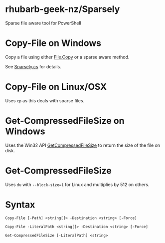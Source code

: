 # rhubarb-geek-nz/Sparsely
Sparse file aware tool for PowerShell

# Copy-File on Windows

Copy a file using either [File.Copy](https://learn.microsoft.com/en-us/dotnet/api/system.io.file.copy?view=netstandard-2.0) or a sparse aware method.

See [Sparsely.cs](Sparsely.cs) for details.

# Copy-File on Linux/OSX

Uses `cp` as this deals with sparse files.

# Get-CompressedFileSize on Windows

Uses the Win32 API [GetCompressedFileSize](https://learn.microsoft.com/en-us/windows/win32/api/fileapi/nf-fileapi-getcompressedfilesizew) to return the size of the file on disk.

# Get-CompressedFileSize

Uses `du` with `--block-size=1` for Linux and multiplies by 512 on others.

# Syntax

```
Copy-File [-Path] <string[]> -Destination <string> [-Force]

Copy-File -LiteralPath <string[]> -Destination <string> [-Force]

Get-CompressedFileSize [-LiteralPath] <string>
```
